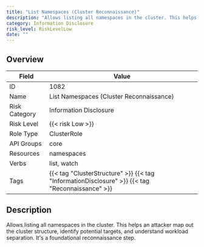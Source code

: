```yaml
---
title: "List Namespaces (Cluster Reconnaissance)"
description: "Allows listing all namespaces in the cluster. This helps an attacker map out the cluster structure, identify potential targets, and understand workload separation. It's a foundational reconnaissance step."
category: Information Disclosure
risk_level: RiskLevelLow
date: ""
---
```


## Overview

| Field         | Value                                                                                           |
| ------------- | ----------------------------------------------------------------------------------------------- |
| ID            | 1082                                                                                            |
| Name          | List Namespaces (Cluster Reconnaissance)                                                        |
| Risk Category | Information Disclosure                                                                          |
| Risk Level    | {{< risk Low >}}                                                                                |
| Role Type     | ClusterRole                                                                                     |
| API Groups    | core                                                                                            |
| Resources     | namespaces                                                                                      |
| Verbs         | list, watch                                                                                     |
| Tags          | {{< tag "ClusterStructure" >}} {{< tag "InformationDisclosure" >}} {{< tag "Reconnaissance" >}} |

## Description

Allows listing all namespaces in the cluster. This helps an attacker map out the cluster structure, identify potential targets, and understand workload separation. It's a foundational reconnaissance step.
